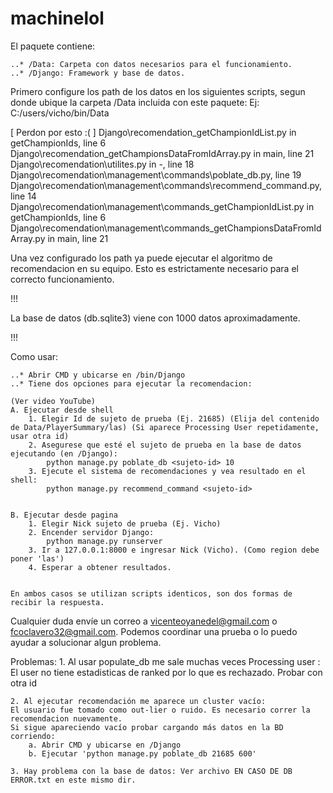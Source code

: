 # machinelol

El paquete contiene:

	..* /Data: Carpeta con datos necesarios para el funcionamiento.
	..* /Django: Framework y base de datos.

Primero configure los path de los datos en los siguientes scripts, segun donde ubique la carpeta /Data incluida con este paquete:
Ej: C:/users/vicho/bin/Data

[ Perdon por esto :( ]
Django\recomendation\_getChampionIdList.py in getChampionIds, line 6
Django\recomendation\_getChampionsDataFromIdArray.py in main, line 21
Django\recomendation\utilites.py in -, line 18
Django\recomendation\management\commands\poblate_db.py, line 19
Django\recomendation\management\commands\recommend_command.py, line 14
Django\recomendation\management\commands\_getChampionIdList.py in getChampionIds, line 6
Django\recomendation\management\commands\_getChampionsDataFromIdArray.py in main, line 21

Una vez configurado los path ya puede ejecutar el algoritmo de recomendacion en su equipo.
Esto es estrictamente necesario para el correcto funcionamiento.

!!! 

La base de datos (db.sqlite3) viene con 1000 datos aproximadamente. 

!!!

Como usar:

	..* Abrir CMD y ubicarse en /bin/Django
	..* Tiene dos opciones para ejecutar la recomendacion: 
	
	(Ver video YouTube)
	A. Ejecutar desde shell
		1. Elegir Id de sujeto de prueba (Ej. 21685) (Elija del contenido de Data/PlayerSummary/las) (Si aparece Processing User repetidamente, usar otra id)
		2. Asegurese que esté el sujeto de prueba en la base de datos ejecutando (en /Django):
			python manage.py poblate_db <sujeto-id> 10
		3. Ejecute el sistema de recomendaciones y vea resultado en el shell:
			python manage.py recommend_command <sujeto-id>
			

	B. Ejecutar desde pagina
		1. Elegir Nick sujeto de prueba (Ej. Vicho)
		2. Encender servidor Django:
			python manage.py runserver
		3. Ir a 127.0.0.1:8000 e ingresar Nick (Vicho). (Como region debe poner 'las')
		4. Esperar a obtener resultados. 
		

	En ambos casos se utilizan scripts identicos, son dos formas de recibir la respuesta.

Cualquier duda envíe un correo a vicenteoyanedel@gmail.com o fcoclavero32@gmail.com.
Podemos coordinar una prueba o lo puedo ayudar a solucionar algun problema.

Problemas:
	1. Al usar populate_db me sale muchas veces Processing user <id>: El user <id> no tiene estadisticas de ranked por lo que es rechazado. 
		Probar con otra id
	
	2. Al ejecutar recomendación me aparece un cluster vacío: 
	El usuario fue tomado como out-lier o ruido. Es necesario correr la recomendacion nuevamente.
	Si sigue apareciendo vacío probar cargando más datos en la BD corriendo:
		a. Abrir CMD y ubicarse en /Django
		b. Ejecutar 'python manage.py poblate_db 21685 600'
	
	3. Hay problema con la base de datos: Ver archivo EN CASO DE DB ERROR.txt en este mismo dir.